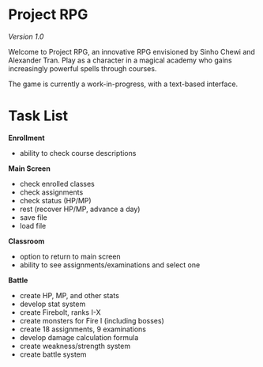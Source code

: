 # Project RPG

*Version 1.0*

Welcome to Project RPG, an innovative RPG envisioned by Sinho Chewi and Alexander Tran. Play as a character in a magical academy who gains increasingly powerful spells through courses.

The game is currently a work-in-progress, with a text-based interface.

# Task List

**Enrollment**

* ability to check course descriptions

**Main Screen**

* check enrolled classes
* check assignments
* check status (HP/MP)
* rest (recover HP/MP, advance a day)
* save file
* load file

**Classroom**

* option to return to main screen
* ability to see assignments/examinations and select one

**Battle**

* create HP, MP, and other stats
* develop stat system
* create Firebolt, ranks I-X
* create monsters for Fire I (including bosses)
* create 18 assignments, 9 examinations
* develop damage calculation formula
* create weakness/strength system
* create battle system
